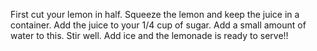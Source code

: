 First cut your lemon in half.
Squeeze the lemon and keep the juice in a container.
Add the juice to your 1/4 cup of sugar.
Add a small amount of water to this.
Stir well.
Add ice and the lemonade is ready to serve!!